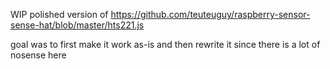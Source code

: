 WIP polished version of https://github.com/teuteuguy/raspberry-sensor-sense-hat/blob/master/hts221.js

goal was to first make it work as-is and then rewrite it since there is a lot of nosense here
